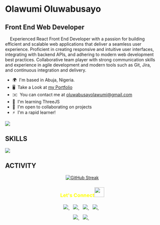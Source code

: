Olawumi Oluwabusayo
===========================================================================================================================================

Front End Web Developer
-----------------------

&nbsp;&nbsp;&nbsp;&nbsp;Experienced React Front End Developer with a passion for building efficient and scalable web applications that deliver a seamless user experience. Proficient in creating responsive and intuitive user interfaces, integrating with backend APIs, and adhering to modern web development best practices. Collaborative team player with strong communication skills and experience in agile development and modern tools such as Git, Jira, and continuous integration and delivery.

*   🌍  I'm based in Abuja, Nigeria.
*   🖥️  Take a Look at <a target='_blank' href='http://meet-busayo.vercel.app'>my Portfolio</a>
*   ✉️  You can contact me at [oluwabusayolawumi@gmail.com](mailto:oluwabusayolawumi@gmail.com)
*   🧠  I'm learning ThreeJS
*   🤝  I'm open to collaborating on projects
*   ⚡  I'm a rapid learner!

![](https://komarev.com/ghpvc/?username=busayolawumi&style=for-the-badge	)

<h2>SKILLS </h2>
<p>
  <a href="https://skillicons.dev">
    <img src="https://skillicons.dev/icons?i=react,js,wordpress,tailwind,threejs,vite,html,css,bootstrap,git" />
  </a>
</p>

<h2>ACTIVITY </h2>
<div align="center">
  
[![GitHub Streak](https://github-readme-streak-stats.herokuapp.com?user=busayolawumi&theme=dark&hide_border=true&card_width=400)](https://git.io/streak-stats)
  
</div>

<h3 align="center" style="color:yellow;margin-bottom: 20px;" >Let's Connect<img src="https://github.com/hariketsheth/hariketsheth/blob/main/img/handshake.gif" height="32px" style="margin-bottom: -5px;"  > </h3>  
<p align='center'>
  <a href="https://www.linkedin.com/in/busayolawumi" target="_blank" rel="noreferrer">
    <img src="https://img.shields.io/badge/linkedin-%230077B5.svg?&style=for-the-badge&logo=linkedin&logoColor=white" />
  </a>&nbsp;&nbsp;
  <a href="https://twitter.com/busayocodes" target="_blank" rel="noreferrer">
    <img src="https://img.shields.io/badge/Twitter-1DA1F2?style=for-the-badge&logo=twitter&logoColor=white" />
  </a>&nbsp;&nbsp;
  <a href="http://www.instagram.com/busayocodes" target="_blank" rel="noreferrer">
    <img src="https://img.shields.io/badge/instagram-%23E4405F.svg?&style=for-the-badge&logo=instagram&logoColor=white" />        
  </a>&nbsp;&nbsp;
   <a href="https://stackoverflow.com/users/19370667/busayolawumi" target="_blank" rel="noreferrer">
    <img src="https://img.shields.io/badge/StackOverflow-F47F24?style=for-the-badge&logo=stackoverflow&logoColor=white" />        
  </a>&nbsp;&nbsp;
</p>

<p align='center'>
   <a href="mailto:oluwabusayolawumi@gmail.com">
  <img src="https://img.shields.io/badge/Gmail-D14836?style=for-the-badge&logo=gmail&logoColor=white" />
 </a>&nbsp;&nbsp;
  <a href="https://www.github.com/busayolawumi" target="_blank" rel="noreferrer">
    <img src="https://img.shields.io/badge/GitHub-100000?style=for-the-badge&logo=github&logoColor=white" />        
  </a>&nbsp;&nbsp;
</p>
<!-- <h2>SUPPORT ME</h2>
<a target="_blank" href="https://www.buymeacoffee.com/busayolawumi "><img src="https://cdn.buymeacoffee.com/buttons/v2/default-yellow.png" width="200" /></a>
</p> -->
